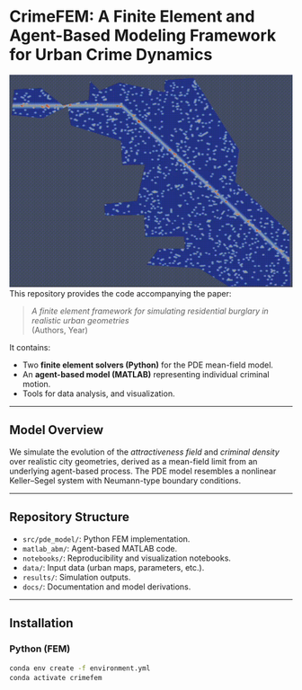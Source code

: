 # CrimeFEM: A Finite Element and Agent-Based Modeling Framework for Urban Crime Dynamics
![Demo](demo.gif)
This repository provides the code accompanying the paper:

> *A finite element framework for simulating residential burglary in realistic urban geometries*  
> (Authors, Year)

It contains:
- Two **finite element solvers (Python)** for the PDE mean-field model.
- An **agent-based model (MATLAB)** representing individual criminal motion.
- Tools for data analysis, and visualization.

---

## Model Overview
We simulate the evolution of the *attractiveness field* and *criminal density* over realistic city geometries,
derived as a mean-field limit from an underlying agent-based process.
The PDE model resembles a nonlinear Keller–Segel system with Neumann-type boundary conditions.

---

## Repository Structure
- `src/pde_model/`: Python FEM implementation.
- `matlab_abm/`: Agent-based MATLAB code.
- `notebooks/`: Reproducibility and visualization notebooks.
- `data/`: Input data (urban maps, parameters, etc.).
- `results/`: Simulation outputs.
- `docs/`: Documentation and model derivations.

---

## Installation

### Python (FEM)
```bash
conda env create -f environment.yml
conda activate crimefem
